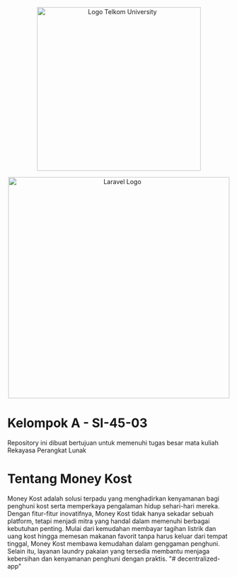 <p align="center"><img src="https://telkomuniversity.ac.id/wp-content/uploads/2019/03/Logo-Telkom-University-png-3430x1174.png" width="370" alt="Logo Telkom University"></p>
<p align="center"><img src="https://raw.githubusercontent.com/laravel/art/master/logo-lockup/5%20SVG/2%20CMYK/1%20Full%20Color/laravel-logolockup-cmyk-red.svg" width="500" alt="Laravel Logo"></p>

# Kelompok A - SI-45-03

Repository ini dibuat bertujuan untuk memenuhi tugas besar mata kuliah Rekayasa Perangkat Lunak

# Tentang Money Kost

Money Kost adalah solusi terpadu yang menghadirkan kenyamanan bagi penghuni kost serta memperkaya pengalaman hidup sehari-hari mereka. Dengan fitur-fitur inovatifnya, Money Kost tidak hanya sekadar sebuah platform, tetapi menjadi mitra yang handal dalam memenuhi berbagai kebutuhan penting. Mulai dari kemudahan membayar tagihan listrik dan uang kost hingga memesan makanan favorit tanpa harus keluar dari tempat tinggal, Money Kost membawa kemudahan dalam genggaman penghuni. Selain itu, layanan laundry pakaian yang tersedia membantu menjaga kebersihan dan kenyamanan penghuni dengan praktis. 
"# decentralized-app" 
